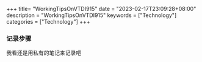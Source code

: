 +++
title= "WorkingTipsOnVTDI915"
date = "2023-02-17T23:09:28+08:00"
description = "WorkingTipsOnVTDI915"
keywords = ["Technology"]
categories = ["Technology"]
+++
### 记录步骤
我看还是用私有的笔记来记录吧

